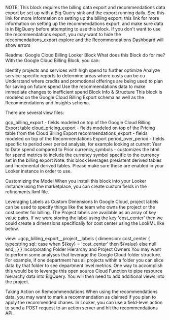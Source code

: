NOTE: This block requires the billing data export and recommendations data export be set up with a Big Query sink and the export running daily. See this link for more information on setting up the billing export, this link for more information on setting up the recommendations export, and make sure data is in BigQuery before attempting to use this block. If you don't want to use the recommendations export, you may want to hide the reccomendations_export explore and the Recommendations Dashboard will show errors

Readme: Google Cloud Billing Looker Block
What does this Block do for me?
With the Google Cloud Billing Block, you can:

Identify projects and services with high spend to further optimize
Analyze service-specific reports to determine areas where costs can be cu
Understand where credits and promotional offerings are being used to plan for saving on future spend
Use the recommendations data to make immediate changes to inefficient spend
Block Info & Structure
This block is modeled on the Google Cloud Billing Export schema as well as the Recommendations and Insights schema.

There are several view files:

gcp_billing_export - fields modeled on top of the Google Cloud Billing Export table
cloud_pricing_export - fields modeled on top of the Pricing table from the Cloud Billing Export
recommendations_export - fields modeled on top of the Recommendations Export
period_over_period - fields specific to period over period analysis, for example looking at current Year to Date spend compared to Prior
currency_symbols - customizes the html for spend metrics to include the currency symbol specific to the currency set in the billing export
Note: this block leverages presistent derived tables and incremental derived tables. Please make sure these are enabled in your Looker instance in order to use.

Customizing the Model
When you install this block into your Looker instance using the marketplace, you can create custom fields in the refinements.lkml file.

Leveraging Labels as Custom Dimensions
In Google Cloud, project labels can be used to specify things like the team who owns the project or the cost center for billing. The Project labels are available as an array of key value pairs. If we were storing the label using the key 'cost_center' then we could create a dimensions specifically for cost center using the LookML like below.

view: +gcp_billing_export__project__labels {
  dimension: cost_center {
    type:string
    sql: case when ${key} = 'cost_center' then ${value} else null end;;
  }
}
Incorporating Folder Hierarchy and Project Owners
You may want to perform some analyses that leverage the Google Cloud folder structure. For example, if one department has all projects within a folder you can slice data by that folder to see department level metrics. One way to accomplish this would be to leverage this open source Cloud Function to pipe resource hierarchy data into BigQuery. You will then need to add additional views into the project.

Taking Action on Remcommendations
When using the recommendations data, you may want to mark a recommendation as claimed if you plan to apply the recommended chanes. In Looker, you can use a field-level action to send a POST request to an action server and hit the recommendations API.
